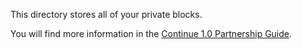 This directory stores all of your private blocks.

You will find more information in the [Continue 1.0 Partnership Guide](https://continuedev.notion.site/Continue-1-0-Partnership-Guide-1811d55165f7802686fcd0b70464e778).
